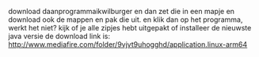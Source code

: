 download daanprogrammaikwilburger en dan zet die in een mapje en download ook de mappen en pak die uit. en klik dan op het programma, werkt het niet? kijk of je alle zipjes hebt uitgepakt of installeer de nieuwste java versie de download link is:
http://www.mediafire.com/folder/9vjvt9uhogghd/application.linux-arm64
